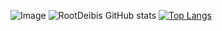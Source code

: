 ![Image](https://github-stats-alpha.vercel.app/api?username=rootDeibis&cc=000&tc=fff&ic=fff&bc=000)
![RootDeibis GitHub stats](https://github-readme-stats.vercel.app/api?username=rootDeibis&hide=contribs,prs)
[![Top Langs](https://github-readme-stats.vercel.app/api/top-langs/?username=anuraghazra)](https://github.com/rootDeibis/github-readme-stats)
